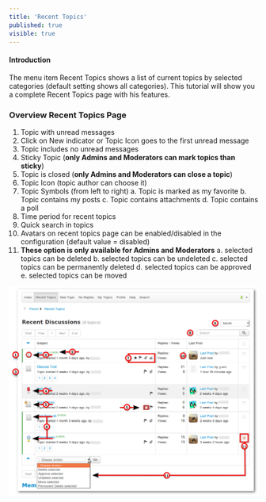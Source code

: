 ```yaml
---
title: 'Recent Topics'
published: true
visible: true
---
```


#### Introduction

The menu item Recent Topics shows a list of current topics by selected categories (default setting shows all categories). This tutorial will show you a complete Recent Topics page with his features.

### Overview Recent Topics Page

1. Topic with unread messages
2. Click on New indicator or Topic Icon goes to the first unread message
3. Topic includes no unread messages
4. Sticky Topic (**only Admins and Moderators can mark topics than sticky**)
5. Topic is closed (**only Admins and Moderators can close a topic**)
6. Topic Icon (topic author can choose it)
7. Topic Symbols (from left to right)
  a. Topic is marked as my favorite
  b. Topic contains my posts
  c. Topic contains attachments
  d. Topic contains a poll
8. Time period for recent topics
9. Quick search in topics
10. Avatars on recent topics page can be enabled/disabled in the configuration (default value = disabled)
11. **These option is only available for Admins and Moderators**
  a. selected topics can be deleted
  b. selected topics can be undeleted
  c. selected topics can be permanently deleted
  d. selected topics can be approved
  e. selected topics can be moved
  
  ![](recent_topics_55.png)